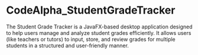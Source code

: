 # CodeAlpha_StudentGradeTracker
The Student Grade Tracker is a JavaFX-based desktop application designed to help users manage and analyze student grades efficiently. It allows users (like teachers or tutors) to input, store, and review grades for multiple students in a structured and user-friendly manner.
